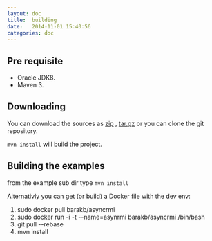 ```yaml
---
layout: doc
title:  building
date:   2014-11-01 15:40:56
categories: doc
---
```


Pre requisite
-------------
* Oracle JDK8.
* Maven 3.


Downloading
-----------

You can download the sources as [zip](https://github.com/barakb/asyncrmi/archive/master.zip)
, [tar.gz](https://github.com/barakb/asyncrmi/archive/master.tar.gz) or you can clone the git repository.

`mvn install` will build the project.


Building the examples
----------------------

from the example sub dir type `mvn install`


Alternativly you can get (or build) a Docker file with the dev env:

1. sudo docker pull barakb/asyncrmi
2. sudo docker run -i -t --name=asynrmi  barakb/asyncrmi /bin/bash
3. git pull --rebase
4. mvn install


